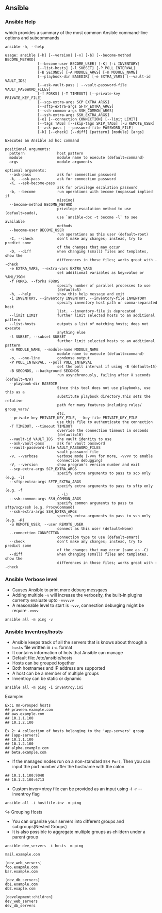 ## Ansible
### Ansible Help
which provides a summary of the most common Ansible command-line options and subcommands
```
ansible -h, --help
```
```
usage: ansible [-h] [--version] [-v] [-b] [--become-method BECOME_METHOD]
               [--become-user BECOME_USER] [-K] [-i INVENTORY]
               [--list-hosts] [-l SUBSET] [-P POLL_INTERVAL]
               [-B SECONDS] [-A MODULE_ARGS] [-m MODULE_NAME]
               [--playbook-dir BASEDIR] [-e EXTRA_VARS] [--vault-id VAULT_IDS]
               [--ask-vault-pass | --vault-password-file VAULT_PASSWORD_FILES]
               [-f FORKS] [-T TIMEOUT] [--private-key PRIVATE_KEY_FILE]
               [--scp-extra-args SCP_EXTRA_ARGS]
               [--sftp-extra-args SFTP_EXTRA_ARGS]
               [--ssh-common-args SSH_COMMON_ARGS]
               [--ssh-extra-args SSH_EXTRA_ARGS]
               [-o] [--connection CONNECTION] [--limit LIMIT]
               [--tags TAGS] [--skip-tags SKIP_TAGS] [-u REMOTE_USER]
               [--ask-pass | --password-file PASSWORD_FILE]
               [-k] [--check] [--diff] [pattern] [module] [args]

Executes an Ansible ad hoc command

positional arguments:
  pattern               host pattern
  module                module name to execute (default=command)
  args                  module arguments

optional arguments:
  --ask-pass            ask for connection password
  -k, --ask-pass        ask for connection password
  -K, --ask-become-pass
                        ask for privilege escalation password
  -b, --become          run operations with become (nopasswd implied if
                        missing)
  --become-method BECOME_METHOD
                        privilege escalation method to use (default=sudo),
                        use `ansible-doc -t become -l` to see available
                        methods
  --become-user BECOME_USER
                        run operations as this user (default=root)
  -C, --check           don't make any changes; instead, try to predict some
                        of the changes that may occur
  -D, --diff            when changing (small) files and templates, show the
                        differences in those files; works great with --check
  -e EXTRA_VARS, --extra-vars EXTRA_VARS
                        set additional variables as key=value or YAML/JSON
  -f FORKS, --forks FORKS
                        specify number of parallel processes to use
                        (default=5)
  -h, --help            show this help message and exit
  -i INVENTORY, --inventory INVENTORY, --inventory-file INVENTORY
                        specify inventory host path or comma-separated host
                        list. --inventory-file is deprecated
  --limit LIMIT         further limit selected hosts to an additional pattern
  --list-hosts          outputs a list of matching hosts; does not execute
                        anything else
  -l SUBSET, --subset SUBSET
                        further limit selected hosts to an additional pattern
  -m MODULE_NAME, --module-name MODULE_NAME
                        module name to execute (default=command)
  -o, --one-line        condense output
  -P POLL_INTERVAL, --poll POLL_INTERVAL
                        set the poll interval if using -B (default=15)
  -B SECONDS, --background SECONDS
                        run asynchronously, failing after X seconds (default=N/A)
  --playbook-dir BASEDIR
                        Since this tool does not use playbooks, use this as a
                        substitute playbook directory.This sets the relative
                        path for many features including roles/ group_vars/
                        etc.
  --private-key PRIVATE_KEY_FILE, --key-file PRIVATE_KEY_FILE
                        use this file to authenticate the connection
  -T TIMEOUT, --timeout TIMEOUT
                        override the connection timeout in seconds
                        (default=10)
  --vault-id VAULT_IDS  the vault identity to use
  --ask-vault-pass      ask for vault password
  --vault-password-file VAULT_PASSWORD_FILES
                        vault password file
  -v, --verbose         verbose mode (-vvv for more, -vvvv to enable
                        connection debugging)
  -V, --version         show program's version number and exit
  --scp-extra-args SCP_EXTRA_ARGS
                        specify extra arguments to pass to scp only (e.g. -l)
  --sftp-extra-args SFTP_EXTRA_ARGS
                        specify extra arguments to pass to sftp only (e.g. -f
                        , -l)
  --ssh-common-args SSH_COMMON_ARGS
                        specify common arguments to pass to sftp/scp/ssh (e.g. ProxyCommand)
  --ssh-extra-args SSH_EXTRA_ARGS
                        specify extra arguments to pass to ssh only (e.g. -R)
  -u REMOTE_USER, --user REMOTE_USER
                        connect as this user (default=None)
  --connection CONNECTION
                        connection type to use (default=smart)
  --check               don't make any changes; instead, try to predict some
                        of the changes that may occur (same as -C)
  --diff                when changing (small) files and templates, show the
                        differences in those files; works great with --check
```
### Ansible Verbose level
* Causes Ansible to print more deburg messgaes 
* Adding multiple `-v` will increase the verbosity, the built-in plugins currenty evaluate upto `-vvvvvv`
* A reasonable level to start is `-vvv`, connection deburging might be require `-vvvv`
```
ansible all -m ping -v
```
### Ansible Inventroy/hosts
* Ansible keeps track of all the servers that is knows about through a `hosts` file written in `ini` format
* It contains information of hots that Ansible can manage
* Default file: /etc/ansible/hosts
* Hosts can be grouped together
* Both hostnames and IP address are supported
* A host can be a member of multiple groups
* Inventroy can be static or dynamic

```
ansible all -m ping -i inventroy.ini
```
Example:
````
Ex:1 Un-Grouped hosts
## praveen.example.com
## aws.example.com
## 10.1.1.100
## 10.1.2.100

Ex 2: A collection of hosts belonging to the 'app-servers' group
## [app-servers]
## 10.1.1.100
## 10.1.2.100
## alpha.example.com
## beta.example.com
````
* If the managed nodes run on a non-standard `SSH Port`, Then you can input the port number after the hostname with the colon.
```
## 10.1.1.100:9040
## 10.1.2.100:6713
```
* Custom inver=ntroy file can be provided as an input using -i -r --inventroy flag
```
ansible all -i hostfile.inv -m ping
```
↪️ Grouping Hosts
* You can organize your servers into different groups and subgroups(Nested Groups)
* It is also possible to aggregate multiple groups as childern under a parent group

```
ansible dev_servers -i hosts -m ping
```
```
mail.example.com

[dev_web_servers]
foo.exapmle.com
bar.example.com

[dev_db_servers]
db1.example.com
db2.exaple.com

[development:children]
dev_web_servers
dev_db_servers
```














